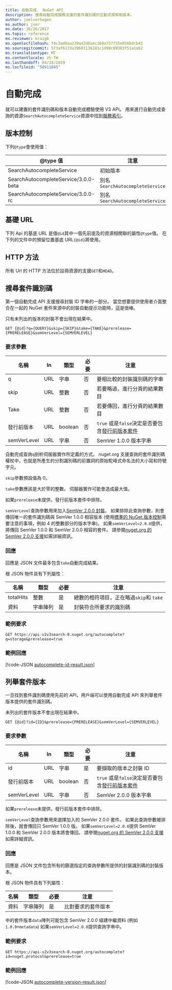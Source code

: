 ```yaml
---
title: 自動完成、 NuGet API
description: 搜尋自動完成服務支援的套件識別碼的互動式探索和版本。
author: joelverhagen
ms.author: jver
ms.date: 10/26/2017
ms.topic: reference
ms.reviewer: kraigb
ms.openlocfilehash: fdc3ad8aa239a42d8a4c169a757715e856bdcb41
ms.sourcegitcommit: 573af6133a39601136181c1d98c09303f51a1ab2
ms.translationtype: MT
ms.contentlocale: zh-TW
ms.lasthandoff: 04/18/2019
ms.locfileid: "58911045"
---
```

# <a name="autocomplete"></a>自動完成

就可以建置的套件識別碼和版本自動完成體驗使用 V3 API。 用來進行自動完成查詢的資源`SearchAutocompleteService`資源中找到[服務索引](service-index.md)。

## <a name="versioning"></a>版本控制

下列`@type`會使用值：

@type 值                          | 注意
------------------------------------ | -----
SearchAutocompleteService            | 初始版本
SearchAutocompleteService/3.0.0-beta | 別名 `SearchAutocompleteService`
SearchAutocompleteService/3.0.0-rc   | 別名 `SearchAutocompleteService`

## <a name="base-url"></a>基礎 URL

下列 Api 的基底 URL 是值`@id`其中一個先前提及的資源相關聯的屬性`@type`值。 在下列的文件中的預留位置基底 URL`{@id}`將使用。

## <a name="http-methods"></a>HTTP 方法

所有 Url 的 HTTP 方法位於註冊資源的支援`GET`和`HEAD`。

## <a name="search-for-package-ids"></a>搜尋套件識別碼

第一個自動完成 API 支援搜尋封裝 ID 字串的一部分。 當您想要提供使用者介面整合在一起的 NuGet 套件來源中的封裝自動提示功能時，這是很棒。

只有未列出的版本的封裝不會出現在結果中。

    GET {@id}?q={QUERY}&skip={SKIP}&take={TAKE}&prerelease={PRERELEASE}&semVerLevel={SEMVERLEVEL}

### <a name="request-parameters"></a>要求參數

名稱        | In     | 類型    | 必要 | 注意
----------- | ------ | ------- | -------- | -----
q           | URL    | 字串  | 否       | 要相比較的封裝識別碼的字串
skip        | URL    | 整數 | 否       | 若要略過，進行分頁的結果數目
Take        | URL    | 整數 | 否       | 若要傳回，進行分頁的結果數目
發行前版本  | URL    | boolean | 否       | `true` 或是`false`決定是否要包含[發行前版本套件](../create-packages/prerelease-packages.md)
semVerLevel | URL    | 字串  | 否       | SemVer 1.0.0 版本字串 

自動完成查詢`q`剖析伺服器實作所定義的方式。 nuget.org 支援查詢的套件識別碼權杖中，也就是所產生的分割識別碼的前置詞的原始駝峰式命名法的大小寫和符號字元。

`skip`參數預設值為 0。

`take`參數應該是大於零的整數。 伺服器實作可能會造成最大值。

如果`prerelease`未提供，發行前版本套件中排除。

`semVerLevel`查詢參數用來加入[SemVer 2.0.0 封裝](https://github.com/NuGet/Home/wiki/SemVer2-support-for-nuget.org-%28server-side%29#identifying-semver-v200-packages)。
如果排除此查詢參數，則會傳回唯一的套件識別碼與 SemVer 1.0.0 相容版本 (使用[標準的 NuGet 版本控制](../reference/package-versioning.md)需要注意的事項，例如 4 的整數部分的版本字串)。
如果`semVerLevel=2.0.0`提供，將傳回 SemVer 1.0.0 和 SemVer 2.0.0 相容的套件。 請參閱[nuget.org 的 SemVer 2.0.0 支援](https://github.com/NuGet/Home/wiki/SemVer2-support-for-nuget.org-%28server-side%29)如需詳細資訊。

### <a name="response"></a>回應

回應是 JSON 文件最多包含`take`自動完成結果。

根 JSON 物件具有下列屬性：

名稱      | 類型             | 必要 | 注意
--------- | ---------------- | -------- | -----
totalHits | 整數          | 是      | 總數的相符項目，正在略過`skip`和 `take`
資料      | 字串陣列 | 是      | 封裝符合所要求的識別碼

### <a name="sample-request"></a>範例要求

    GET https://api-v2v3search-0.nuget.org/autocomplete?q=storage&prerelease=true

### <a name="sample-response"></a>範例回應

[!code-JSON [autocomplete-id-result.json](./_data/autocomplete-id-result.json)]

## <a name="enumerate-package-versions"></a>列舉套件版本

一旦找到套件識別碼使用先前的 API，用戶端可以使用自動完成 API 來列舉套件版本提供的套件識別碼。

未列出的套件版本不會出現在結果中。

    GET {@id}?id={ID}&prerelease={PRERELEASE}&semVerLevel={SEMVERLEVEL}

### <a name="request-parameters"></a>要求參數

名稱        | In     | 類型    | 必要 | 注意
----------- | ------ | ------- | -------- | -----
id          | URL    | 字串  | 是      | 要擷取的版本之封裝 ID
發行前版本  | URL    | boolean | 否       | `true` 或是`false`決定是否要包含[發行前版本套件](../create-packages/prerelease-packages.md)
semVerLevel | URL    | 字串  | 否       | SemVer 2.0.0 版本字串 

如果`prerelease`未提供，發行前版本套件中排除。

`semVerLevel`查詢參數用來選擇加入的 SemVer 2.0.0 套件。 如果此查詢參數被排除後，就會傳回只 SemVer 1.0.0 版。 如果`semVerLevel=2.0.0`提供 SemVer 1.0.0 和 SemVer 2.0.0 版本將會傳回。 請參閱[nuget.org 的 SemVer 2.0.0 支援](https://github.com/NuGet/Home/wiki/SemVer2-support-for-nuget.org-%28server-side%29)如需詳細資訊。

### <a name="response"></a>回應

回應是 JSON 文件包含所有的篩選指定的查詢參數所提供的封裝識別碼的封裝版本。

根 JSON 物件具有下列屬性：

名稱      | 類型             | 必要 | 注意
--------- | ---------------- | -------- | -----
資料      | 字串陣列 | 是      | 比對要求的套件版本

中的套件版本`data`陣列可能包含 SemVer 2.0.0 組建中繼資料 (例如`1.0.0+metadata`) 如果`semVerLevel=2.0.0`提供查詢字串中。

### <a name="sample-request"></a>範例要求

    GET https://api-v2v3search-0.nuget.org/autocomplete?id=nuget.protocol&prerelease=true

### <a name="sample-response"></a>範例回應

[!code-JSON [autocomplete-version-result.json](./_data/autocomplete-version-result.json)]
